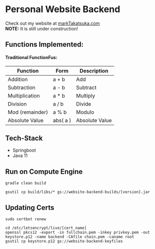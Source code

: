 # Personal Website Backend
Check out my website at [markTakatsuka.com](https://markTakatsuka.com)  
**NOTE:** It is still under construction!

## Functions Implemented:
#### Traditional FunctionFus:
| Function | Form | Description |
| --- | --- | --- |
| Addition          | a + b | Add |
| Subtraction       | a - b | Subtract |
| Multiplication    | a * b | Multiply | 
| Division          | a / b | Divide |
| Mod (remainder)   | a % b | Modulo |
| Absolute Value    | abs( a ) | Absolute Value |

## Tech-Stack
- Springboot
- Java 11

## Run on Compute Engine
```shell
gradle clean build

gsutil cp build/libs/* gs://website-backend-builds/[version].jar
```

## Updating Certs
```shell
sudo certbot renew

cd /etc/letsencrypt/live/[cert_name]
openssl pkcs12 -export -in fullchain.pem -inkey privkey.pem -out keystore.p12 -name backend -CAfile chain.pem -caname root
gsutil cp keystore.p12 gs://website-backend-keyfiles
```
